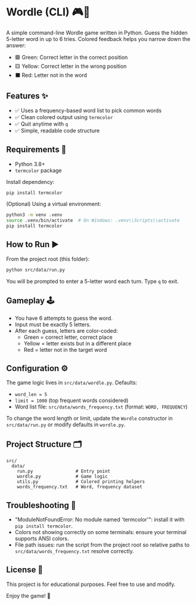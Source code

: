 # Wordle (CLI) 🎮🧠

A simple command-line Wordle game written in Python. Guess the hidden 5-letter word in up to 6 tries. Colored feedback helps you narrow down the answer:

- 🟩 Green: Correct letter in the correct position
- 🟨 Yellow: Correct letter in the wrong position
- ⬛ Red: Letter not in the word

## Features ✨
- ✅ Uses a frequency-based word list to pick common words
- ✅ Clean colored output using `termcolor`
- ✅ Quit anytime with `q`
- ✅ Simple, readable code structure

## Requirements 🔧
- Python 3.8+
- `termcolor` package

Install dependency:

```bash
pip install termcolor
```

(Optional) Using a virtual environment:

```bash
python3 -m venv .venv
source .venv/bin/activate  # On Windows: .venv\\Scripts\\activate
pip install termcolor
```

## How to Run ▶️
From the project root (this folder):

```bash
python src/data/run.py
```

You will be prompted to enter a 5-letter word each turn. Type `q` to exit.

## Gameplay 🕹️
- You have 6 attempts to guess the word.
- Input must be exactly 5 letters.
- After each guess, letters are color-coded:
  - Green = correct letter, correct place
  - Yellow = letter exists but in a different place
  - Red = letter not in the target word

## Configuration ⚙️
The game logic lives in `src/data/wordle.py`. Defaults:
- `word_len = 5`
- `limit = 1000` (top frequent words considered)
- Word list file: `src/data/words_frequency.txt` (format: `WORD, FREQUENCY`)

To change the word length or limit, update the `Wordle` constructor in `src/data/run.py` or modify defaults in `wordle.py`.

## Project Structure 🗂️
```text
src/
  data/
    run.py                # Entry point
    wordle.py             # Game logic
    utils.py              # Colored printing helpers
    words_frequency.txt   # Word, frequency dataset
```

## Troubleshooting 🧩
- "ModuleNotFoundError: No module named 'termcolor'": install it with `pip install termcolor`.
- Colors not showing correctly on some terminals: ensure your terminal supports ANSI colors.
- File path issues: run the script from the project root so relative paths to `src/data/words_frequency.txt` resolve correctly.

## License 📄
This project is for educational purposes. Feel free to use and modify.

Enjoy the game! 🎉
